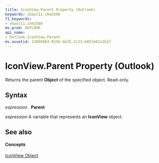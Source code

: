 ```yaml
---
title: IconView.Parent Property (Outlook)
keywords: vbaol11.chm2560
f1_keywords:
- vbaol11.chm2560
ms.prod: OUTLOOK
api_name:
- Outlook.IconView.Parent
ms.assetid: 13609963-0156-bb25-2c23-b857e62a1b37
---
```



# IconView.Parent Property (Outlook)

Returns the parent  **Object** of the specified object. Read-only.


## Syntax

 _expression_ . **Parent**

 _expression_ A variable that represents an **IconView** object.


## See also


#### Concepts


[IconView Object](iconview-object-outlook.md)

